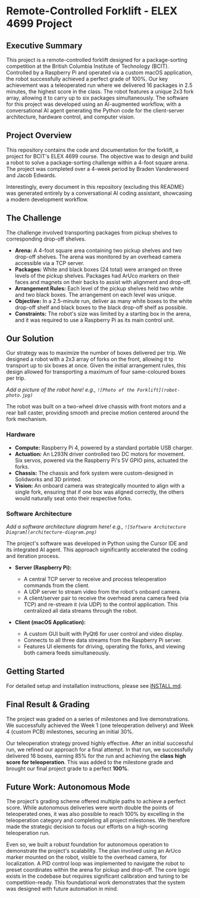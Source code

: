 # Remote-Controlled Forklift - ELEX 4699 Project

## Executive Summary

This project is a remote-controlled forklift designed for a package-sorting competition at the British Columbia Institute of Technology (BCIT). Controlled by a Raspberry Pi and operated via a custom macOS application, the robot successfully achieved a perfect grade of 100%. Our key achievement was a teleoperated run where we delivered 16 packages in 2.5 minutes, the highest score in the class. The robot features a unique 2x3 fork array, allowing it to carry up to six packages simultaneously. The software for this project was developed using an AI-augmented workflow, with a conversational AI agent generating the Python code for the client-server architecture, hardware control, and computer vision.

## Project Overview

This repository contains the code and documentation for the forklift, a project for BCIT's ELEX 4699 course. The objective was to design and build a robot to solve a package-sorting challenge within a 4-foot square arena. The project was completed over a 4-week period by Braden Vanderwoerd and Jacob Edwards.

Interestingly, every document in this repository (excluding this README) was generated entirely by a conversational AI coding assistant, showcasing a modern development workflow.

## The Challenge

The challenge involved transporting packages from pickup shelves to corresponding drop-off shelves.

*   **Arena:** A 4-foot square area containing two pickup shelves and two drop-off shelves. The arena was monitored by an overhead camera accessible via a TCP server.
*   **Packages:** White and black boxes (24 total) were arranged on three levels of the pickup shelves. Packages had ArUco markers on their faces and magnets on their backs to assist with alignment and drop-off.
*   **Arrangement Rules:** Each level of the pickup shelves held two white and two black boxes. The arrangement on each level was unique.
*   **Objective:** In a 2.5-minute run, deliver as many white boxes to the white drop-off shelf and black boxes to the black drop-off shelf as possible.
*   **Constraints:** The robot's size was limited by a starting box in the arena, and it was required to use a Raspberry Pi as its main control unit.

## Our Solution

Our strategy was to maximize the number of boxes delivered per trip. We designed a robot with a 2x3 array of forks on the front, allowing it to transport up to six boxes at once. Given the initial arrangement rules, this design allowed for transporting a maximum of four same-coloured boxes per trip.

_Add a picture of the robot here! e.g., `![Photo of the Forklift](robot-photo.jpg)`_

The robot was built on a two-wheel drive chassis with front motors and a rear ball caster, providing smooth and precise motion centered around the fork mechanism.

### Hardware

*   **Compute:** Raspberry Pi 4, powered by a standard portable USB charger.
*   **Actuation:** An L293N driver controlled two DC motors for movement. Six servos, powered via the Raspberry Pi's 5V GPIO pins, actuated the forks.
*   **Chassis:** The chassis and fork system were custom-designed in Solidworks and 3D printed.
*   **Vision:** An onboard camera was strategically mounted to align with a single fork, ensuring that if one box was aligned correctly, the others would naturally seat onto their respective forks.

### Software Architecture

_Add a software architecture diagram here! e.g., `![Software Architecture Diagram](architecture-diagram.png)`_

The project's software was developed in Python using the Cursor IDE and its integrated AI agent. This approach significantly accelerated the coding and iteration process.

*   **Server (Raspberry Pi):**
    *   A central TCP server to receive and process teleoperation commands from the client.
    *   A UDP server to stream video from the robot's onboard camera.
    *   A client/server pair to receive the overhead arena camera feed (via TCP) and re-stream it (via UDP) to the control application. This centralized all data streams through the robot.

*   **Client (macOS Application):**
    *   A custom GUI built with PyQt6 for user control and video display.
    *   Connects to all three data streams from the Raspberry Pi server.
    *   Features UI elements for driving, operating the forks, and viewing both camera feeds simultaneously.

## Getting Started

For detailed setup and installation instructions, please see [INSTALL.md](INSTALL.md).

## Final Result & Grading

The project was graded on a series of milestones and live demonstrations. We successfully achieved the Week 1 (one teleoperation delivery) and Week 4 (custom PCB) milestones, securing an initial 30%.

Our teleoperation strategy proved highly effective. After an initial successful run, we refined our approach for a final attempt. In that run, we successfully delivered 16 boxes, earning 85% for the run and achieving the **class high score for teleoperation**. This was added to the milestone grade and brought our final project grade to a perfect **100%**.

## Future Work: Autonomous Mode

The project's grading scheme offered multiple paths to achieve a perfect score. While autonomous deliveries were worth double the points of teleoperated ones, it was also possible to reach 100% by excelling in the teleoperation category and completing all project milestones. We therefore made the strategic decision to focus our efforts on a high-scoring teleoperation run.

Even so, we built a robust foundation for autonomous operation to demonstrate the project's scalability. The plan involved using an ArUco marker mounted on the robot, visible to the overhead camera, for localization. A PID control loop was implemented to navigate the robot to preset coordinates within the arena for pickup and drop-off. The core logic exists in the codebase but requires significant calibration and tuning to be competition-ready. This foundational work demonstrates that the system was designed with future automation in mind.

